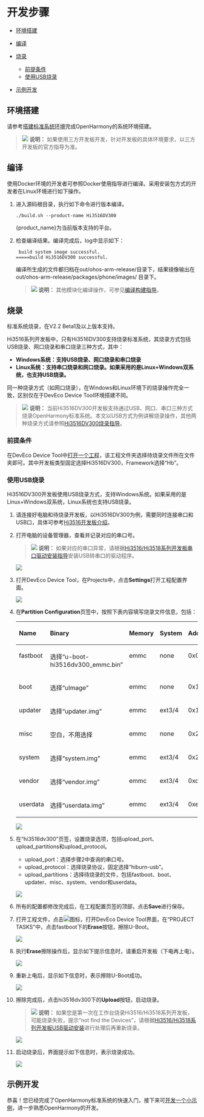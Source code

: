 # 开发步骤<a name="ZH-CN_TOPIC_0000001135402541"></a>

-   [环境搭建](#section1246439101710)
-   [编译](#section375234715135)
-   [烧录](#section111671738101213)
    -   [前提条件](#section1458192114718)
    -   [使用USB烧录](#section18423113662120)

-   [示例开发](#section5600113114323)

## 环境搭建<a name="section1246439101710"></a>

请参考[搭建标准系统环境](概述-8.md)完成OpenHarmony的系统环境搭建。

>![](public_sys-resources/icon-note.gif) **说明：** 
>如果使用三方开发板开发，针对开发板的具体环境要求，以三方开发板的官方指导为准。

## 编译<a name="section375234715135"></a>

使用Docker环境的开发者可参照Docker使用指导进行编译。采用安装包方式的开发者在Linux环境进行如下操作。

1.  进入源码根目录，执行如下命令进行版本编译。

    ```
    ./build.sh --product-name Hi3516DV300
    ```

    \{product\_name\}为当前版本支持的平台。

2.  检查编译结果。编译完成后，log中显示如下：

    ```
     build system image successful.
    =====build Hi3516DV300 successful.
    ```

    编译所生成的文件都归档在out/ohos-arm-release/目录下，结果镜像输出在 out/ohos-arm-release/packages/phone/images/ 目录下。

    >![](public_sys-resources/icon-note.gif) **说明：** 
    >其他模块化编译操作，可参见[编译构建指导](../subsystems/标准系统编译构建指导.md)。


## 烧录<a name="section111671738101213"></a>

标准系统烧录，在V2.2 Beta1及以上版本支持。

Hi3516系列开发板中，只有Hi3516DV300支持烧录标准系统，其烧录方式包括USB烧录、网口烧录和串口烧录三种方式，其中：

-   **Windows系统：支持USB烧录、网口烧录和串口烧录**
-   **Linux系统：支持串口烧录和网口烧录。如果采用的是Linux+Windows双系统，也支持USB烧录。**

同一种烧录方式（如网口烧录），在Windows和Linux环境下的烧录操作完全一致，区别仅在于DevEco Device Tool环境搭建不同。

>![](public_sys-resources/icon-note.gif) **说明：** 
>当前Hi3516DV300开发板支持通过USB、网口、串口三种方式烧录OpenHarmony标准系统。本文以USB方式为例讲解烧录操作，其他两种烧录方式请参照[Hi3516DV300烧录指导](https://device.harmonyos.com/cn/docs/ide/user-guides/hi3516_upload-0000001052148681)。

### 前提条件<a name="section1458192114718"></a>

在DevEco Device Tool中[打开一个工程](https://device.harmonyos.com/cn/docs/ide/user-guides/open_project-0000001071680043)，该工程文件夹选择待烧录文件所在文件夹即可。其中开发板类型固定选择Hi3516DV300，Framework选择“Hb”。

### 使用USB烧录<a name="section18423113662120"></a>

Hi3516DV300开发板使用USB烧录方式，支持Windows系统。如果采用的是Linux+Windows双系统，Linux系统也支持USB烧录。

1.  请连接好电脑和待烧录开发板，以Hi3516DV300为例，需要同时连接串口和USB口，具体可参考[Hi3516开发板介绍](https://device.harmonyos.com/cn/docs/start/introduce/oem_camera_start_3516-0000001052670587)。
2.  打开电脑的设备管理器，查看并记录对应的串口号。

    >![](public_sys-resources/icon-note.gif) **说明：** 
    >如果对应的串口异常，请根据[Hi3516/Hi3518系列开发板串口驱动安装指导](https://device.harmonyos.com/cn/docs/ide/user-guides/hi3516_hi3518-drivers-0000001050743695)安装USB转串口的驱动程序。

    ![](figures/zh-cn_image_0000001160529359.png)

3.  打开DevEco Device Tool，在Projects中，点击**Settings**打开工程配置界面。

    ![](figures/2021-01-27_170334-16.png)

4.  在**Partition Configuration**页签中，按照下表内容填写烧录文件信息，包括：

    <a name="zh-cn_topic_0000001056443961_table165522468109"></a>
    <table><thead align="left"><tr id="zh-cn_topic_0000001056443961_row955394615107"><th class="cellrowborder" valign="top" width="12.5%" id="mcps1.1.9.1.1"><p id="zh-cn_topic_0000001056443961_p179582053201013"><a name="zh-cn_topic_0000001056443961_p179582053201013"></a><a name="zh-cn_topic_0000001056443961_p179582053201013"></a>Name</p>
    </th>
    <th class="cellrowborder" valign="top" width="12.5%" id="mcps1.1.9.1.2"><p id="zh-cn_topic_0000001056443961_p11958125331010"><a name="zh-cn_topic_0000001056443961_p11958125331010"></a><a name="zh-cn_topic_0000001056443961_p11958125331010"></a>Binary</p>
    </th>
    <th class="cellrowborder" valign="top" width="12.5%" id="mcps1.1.9.1.3"><p id="zh-cn_topic_0000001056443961_p13958115331012"><a name="zh-cn_topic_0000001056443961_p13958115331012"></a><a name="zh-cn_topic_0000001056443961_p13958115331012"></a>Memory</p>
    </th>
    <th class="cellrowborder" valign="top" width="12.5%" id="mcps1.1.9.1.4"><p id="zh-cn_topic_0000001056443961_p1395845361014"><a name="zh-cn_topic_0000001056443961_p1395845361014"></a><a name="zh-cn_topic_0000001056443961_p1395845361014"></a>System</p>
    </th>
    <th class="cellrowborder" valign="top" width="12.5%" id="mcps1.1.9.1.5"><p id="zh-cn_topic_0000001056443961_p595855381010"><a name="zh-cn_topic_0000001056443961_p595855381010"></a><a name="zh-cn_topic_0000001056443961_p595855381010"></a>Address</p>
    </th>
    <th class="cellrowborder" valign="top" width="12.5%" id="mcps1.1.9.1.6"><p id="zh-cn_topic_0000001056443961_p59584533106"><a name="zh-cn_topic_0000001056443961_p59584533106"></a><a name="zh-cn_topic_0000001056443961_p59584533106"></a>Length</p>
    </th>
    <th class="cellrowborder" valign="top" width="12.5%" id="mcps1.1.9.1.7"><p id="zh-cn_topic_0000001056443961_p11553246171019"><a name="zh-cn_topic_0000001056443961_p11553246171019"></a><a name="zh-cn_topic_0000001056443961_p11553246171019"></a>Board</p>
    </th>
    <th class="cellrowborder" valign="top" width="12.5%" id="mcps1.1.9.1.8"><p id="zh-cn_topic_0000001056443961_p195531146161018"><a name="zh-cn_topic_0000001056443961_p195531146161018"></a><a name="zh-cn_topic_0000001056443961_p195531146161018"></a>Type</p>
    </th>
    </tr>
    </thead>
    <tbody><tr id="zh-cn_topic_0000001056443961_row3553154691019"><td class="cellrowborder" valign="top" width="12.5%" headers="mcps1.1.9.1.1 "><p id="zh-cn_topic_0000001056443961_p17958115371017"><a name="zh-cn_topic_0000001056443961_p17958115371017"></a><a name="zh-cn_topic_0000001056443961_p17958115371017"></a>fastboot</p>
    </td>
    <td class="cellrowborder" valign="top" width="12.5%" headers="mcps1.1.9.1.2 "><p id="zh-cn_topic_0000001056443961_p89586532106"><a name="zh-cn_topic_0000001056443961_p89586532106"></a><a name="zh-cn_topic_0000001056443961_p89586532106"></a>选择“u-boot-hi3516dv300_emmc.bin”</p>
    </td>
    <td class="cellrowborder" valign="top" width="12.5%" headers="mcps1.1.9.1.3 "><p id="zh-cn_topic_0000001056443961_p8958115314102"><a name="zh-cn_topic_0000001056443961_p8958115314102"></a><a name="zh-cn_topic_0000001056443961_p8958115314102"></a>emmc</p>
    </td>
    <td class="cellrowborder" valign="top" width="12.5%" headers="mcps1.1.9.1.4 "><p id="zh-cn_topic_0000001056443961_p79581153171020"><a name="zh-cn_topic_0000001056443961_p79581153171020"></a><a name="zh-cn_topic_0000001056443961_p79581153171020"></a>none</p>
    </td>
    <td class="cellrowborder" valign="top" width="12.5%" headers="mcps1.1.9.1.5 "><p id="zh-cn_topic_0000001056443961_p6958195341010"><a name="zh-cn_topic_0000001056443961_p6958195341010"></a><a name="zh-cn_topic_0000001056443961_p6958195341010"></a>0x000000</p>
    </td>
    <td class="cellrowborder" valign="top" width="12.5%" headers="mcps1.1.9.1.6 "><p id="zh-cn_topic_0000001056443961_p795875318101"><a name="zh-cn_topic_0000001056443961_p795875318101"></a><a name="zh-cn_topic_0000001056443961_p795875318101"></a>0x100000</p>
    </td>
    <td class="cellrowborder" rowspan="7" valign="top" width="12.5%" headers="mcps1.1.9.1.7 "><p id="zh-cn_topic_0000001056443961_p13951154061115"><a name="zh-cn_topic_0000001056443961_p13951154061115"></a><a name="zh-cn_topic_0000001056443961_p13951154061115"></a>固定选择“hi3516dv300”</p>
    </td>
    <td class="cellrowborder" valign="top" width="12.5%" headers="mcps1.1.9.1.8 "><p id="zh-cn_topic_0000001056443961_p135531468109"><a name="zh-cn_topic_0000001056443961_p135531468109"></a><a name="zh-cn_topic_0000001056443961_p135531468109"></a>NA</p>
    </td>
    </tr>
    <tr id="zh-cn_topic_0000001056443961_row1255314611102"><td class="cellrowborder" valign="top" headers="mcps1.1.9.1.1 "><p id="zh-cn_topic_0000001056443961_p995885319102"><a name="zh-cn_topic_0000001056443961_p995885319102"></a><a name="zh-cn_topic_0000001056443961_p995885319102"></a>boot</p>
    </td>
    <td class="cellrowborder" valign="top" headers="mcps1.1.9.1.2 "><p id="zh-cn_topic_0000001056443961_p88121709145"><a name="zh-cn_topic_0000001056443961_p88121709145"></a><a name="zh-cn_topic_0000001056443961_p88121709145"></a>选择“uImage”</p>
    </td>
    <td class="cellrowborder" valign="top" headers="mcps1.1.9.1.3 "><p id="zh-cn_topic_0000001056443961_p109581753101014"><a name="zh-cn_topic_0000001056443961_p109581753101014"></a><a name="zh-cn_topic_0000001056443961_p109581753101014"></a>emmc</p>
    </td>
    <td class="cellrowborder" valign="top" headers="mcps1.1.9.1.4 "><p id="zh-cn_topic_0000001056443961_p10958175313102"><a name="zh-cn_topic_0000001056443961_p10958175313102"></a><a name="zh-cn_topic_0000001056443961_p10958175313102"></a>none</p>
    </td>
    <td class="cellrowborder" valign="top" headers="mcps1.1.9.1.5 "><p id="zh-cn_topic_0000001056443961_p1959185316100"><a name="zh-cn_topic_0000001056443961_p1959185316100"></a><a name="zh-cn_topic_0000001056443961_p1959185316100"></a>0x100000</p>
    </td>
    <td class="cellrowborder" valign="top" headers="mcps1.1.9.1.6 "><p id="zh-cn_topic_0000001056443961_p10959135314102"><a name="zh-cn_topic_0000001056443961_p10959135314102"></a><a name="zh-cn_topic_0000001056443961_p10959135314102"></a>0xf00000</p>
    </td>
    <td class="cellrowborder" valign="top" headers="mcps1.1.9.1.7 "><p id="zh-cn_topic_0000001056443961_p0554546111013"><a name="zh-cn_topic_0000001056443961_p0554546111013"></a><a name="zh-cn_topic_0000001056443961_p0554546111013"></a>NA</p>
    </td>
    </tr>
    <tr id="zh-cn_topic_0000001056443961_row19554104611015"><td class="cellrowborder" valign="top" headers="mcps1.1.9.1.1 "><p id="zh-cn_topic_0000001056443961_p139598532103"><a name="zh-cn_topic_0000001056443961_p139598532103"></a><a name="zh-cn_topic_0000001056443961_p139598532103"></a>updater</p>
    </td>
    <td class="cellrowborder" valign="top" headers="mcps1.1.9.1.2 "><p id="zh-cn_topic_0000001056443961_p1781314013140"><a name="zh-cn_topic_0000001056443961_p1781314013140"></a><a name="zh-cn_topic_0000001056443961_p1781314013140"></a>选择“updater.img”</p>
    </td>
    <td class="cellrowborder" valign="top" headers="mcps1.1.9.1.3 "><p id="zh-cn_topic_0000001056443961_p395995311105"><a name="zh-cn_topic_0000001056443961_p395995311105"></a><a name="zh-cn_topic_0000001056443961_p395995311105"></a>emmc</p>
    </td>
    <td class="cellrowborder" valign="top" headers="mcps1.1.9.1.4 "><p id="zh-cn_topic_0000001056443961_p129591153181015"><a name="zh-cn_topic_0000001056443961_p129591153181015"></a><a name="zh-cn_topic_0000001056443961_p129591153181015"></a>ext3/4</p>
    </td>
    <td class="cellrowborder" valign="top" headers="mcps1.1.9.1.5 "><p id="zh-cn_topic_0000001056443961_p169591532101"><a name="zh-cn_topic_0000001056443961_p169591532101"></a><a name="zh-cn_topic_0000001056443961_p169591532101"></a>0x1000000</p>
    </td>
    <td class="cellrowborder" valign="top" headers="mcps1.1.9.1.6 "><p id="zh-cn_topic_0000001056443961_p7959953151017"><a name="zh-cn_topic_0000001056443961_p7959953151017"></a><a name="zh-cn_topic_0000001056443961_p7959953151017"></a>0x1400000</p>
    </td>
    <td class="cellrowborder" valign="top" headers="mcps1.1.9.1.7 "><p id="zh-cn_topic_0000001056443961_p45547467107"><a name="zh-cn_topic_0000001056443961_p45547467107"></a><a name="zh-cn_topic_0000001056443961_p45547467107"></a>NA</p>
    </td>
    </tr>
    <tr id="zh-cn_topic_0000001056443961_row65541460107"><td class="cellrowborder" valign="top" headers="mcps1.1.9.1.1 "><p id="zh-cn_topic_0000001056443961_p6959125319108"><a name="zh-cn_topic_0000001056443961_p6959125319108"></a><a name="zh-cn_topic_0000001056443961_p6959125319108"></a>misc</p>
    </td>
    <td class="cellrowborder" valign="top" headers="mcps1.1.9.1.2 "><p id="zh-cn_topic_0000001056443961_p481318071415"><a name="zh-cn_topic_0000001056443961_p481318071415"></a><a name="zh-cn_topic_0000001056443961_p481318071415"></a>空白，不用选择</p>
    </td>
    <td class="cellrowborder" valign="top" headers="mcps1.1.9.1.3 "><p id="zh-cn_topic_0000001056443961_p795918532103"><a name="zh-cn_topic_0000001056443961_p795918532103"></a><a name="zh-cn_topic_0000001056443961_p795918532103"></a>emmc</p>
    </td>
    <td class="cellrowborder" valign="top" headers="mcps1.1.9.1.4 "><p id="zh-cn_topic_0000001056443961_p1695919534108"><a name="zh-cn_topic_0000001056443961_p1695919534108"></a><a name="zh-cn_topic_0000001056443961_p1695919534108"></a>none</p>
    </td>
    <td class="cellrowborder" valign="top" headers="mcps1.1.9.1.5 "><p id="zh-cn_topic_0000001056443961_p12959205317102"><a name="zh-cn_topic_0000001056443961_p12959205317102"></a><a name="zh-cn_topic_0000001056443961_p12959205317102"></a>0x2400000</p>
    </td>
    <td class="cellrowborder" valign="top" headers="mcps1.1.9.1.6 "><p id="zh-cn_topic_0000001056443961_p6959125331017"><a name="zh-cn_topic_0000001056443961_p6959125331017"></a><a name="zh-cn_topic_0000001056443961_p6959125331017"></a>0x100000</p>
    </td>
    <td class="cellrowborder" valign="top" headers="mcps1.1.9.1.7 "><p id="zh-cn_topic_0000001056443961_p65546468102"><a name="zh-cn_topic_0000001056443961_p65546468102"></a><a name="zh-cn_topic_0000001056443961_p65546468102"></a>NA</p>
    </td>
    </tr>
    <tr id="zh-cn_topic_0000001056443961_row145541746191011"><td class="cellrowborder" valign="top" headers="mcps1.1.9.1.1 "><p id="zh-cn_topic_0000001056443961_p1595945313105"><a name="zh-cn_topic_0000001056443961_p1595945313105"></a><a name="zh-cn_topic_0000001056443961_p1595945313105"></a>system</p>
    </td>
    <td class="cellrowborder" valign="top" headers="mcps1.1.9.1.2 "><p id="zh-cn_topic_0000001056443961_p2813160161420"><a name="zh-cn_topic_0000001056443961_p2813160161420"></a><a name="zh-cn_topic_0000001056443961_p2813160161420"></a>选择“system.img”</p>
    </td>
    <td class="cellrowborder" valign="top" headers="mcps1.1.9.1.3 "><p id="zh-cn_topic_0000001056443961_p395985317100"><a name="zh-cn_topic_0000001056443961_p395985317100"></a><a name="zh-cn_topic_0000001056443961_p395985317100"></a>emmc</p>
    </td>
    <td class="cellrowborder" valign="top" headers="mcps1.1.9.1.4 "><p id="zh-cn_topic_0000001056443961_p295955331017"><a name="zh-cn_topic_0000001056443961_p295955331017"></a><a name="zh-cn_topic_0000001056443961_p295955331017"></a>ext3/4</p>
    </td>
    <td class="cellrowborder" valign="top" headers="mcps1.1.9.1.5 "><p id="zh-cn_topic_0000001056443961_p129591853111013"><a name="zh-cn_topic_0000001056443961_p129591853111013"></a><a name="zh-cn_topic_0000001056443961_p129591853111013"></a>0x2500000</p>
    </td>
    <td class="cellrowborder" valign="top" headers="mcps1.1.9.1.6 "><p id="zh-cn_topic_0000001056443961_p109591753131011"><a name="zh-cn_topic_0000001056443961_p109591753131011"></a><a name="zh-cn_topic_0000001056443961_p109591753131011"></a>0xceb00000</p>
    </td>
    <td class="cellrowborder" valign="top" headers="mcps1.1.9.1.7 "><p id="zh-cn_topic_0000001056443961_p75551646171014"><a name="zh-cn_topic_0000001056443961_p75551646171014"></a><a name="zh-cn_topic_0000001056443961_p75551646171014"></a>NA</p>
    </td>
    </tr>
    <tr id="zh-cn_topic_0000001056443961_row655564620109"><td class="cellrowborder" valign="top" headers="mcps1.1.9.1.1 "><p id="zh-cn_topic_0000001056443961_p12960155351019"><a name="zh-cn_topic_0000001056443961_p12960155351019"></a><a name="zh-cn_topic_0000001056443961_p12960155351019"></a>vendor</p>
    </td>
    <td class="cellrowborder" valign="top" headers="mcps1.1.9.1.2 "><p id="zh-cn_topic_0000001056443961_p1881360181418"><a name="zh-cn_topic_0000001056443961_p1881360181418"></a><a name="zh-cn_topic_0000001056443961_p1881360181418"></a>选择“vendor.img”</p>
    </td>
    <td class="cellrowborder" valign="top" headers="mcps1.1.9.1.3 "><p id="zh-cn_topic_0000001056443961_p796013532101"><a name="zh-cn_topic_0000001056443961_p796013532101"></a><a name="zh-cn_topic_0000001056443961_p796013532101"></a>emmc</p>
    </td>
    <td class="cellrowborder" valign="top" headers="mcps1.1.9.1.4 "><p id="zh-cn_topic_0000001056443961_p119607538107"><a name="zh-cn_topic_0000001056443961_p119607538107"></a><a name="zh-cn_topic_0000001056443961_p119607538107"></a>ext3/4</p>
    </td>
    <td class="cellrowborder" valign="top" headers="mcps1.1.9.1.5 "><p id="zh-cn_topic_0000001056443961_p11960165321019"><a name="zh-cn_topic_0000001056443961_p11960165321019"></a><a name="zh-cn_topic_0000001056443961_p11960165321019"></a>0xd1000000</p>
    </td>
    <td class="cellrowborder" valign="top" headers="mcps1.1.9.1.6 "><p id="zh-cn_topic_0000001056443961_p16960653141017"><a name="zh-cn_topic_0000001056443961_p16960653141017"></a><a name="zh-cn_topic_0000001056443961_p16960653141017"></a>0x10000000</p>
    </td>
    <td class="cellrowborder" valign="top" headers="mcps1.1.9.1.7 "><p id="zh-cn_topic_0000001056443961_p955584631011"><a name="zh-cn_topic_0000001056443961_p955584631011"></a><a name="zh-cn_topic_0000001056443961_p955584631011"></a>NA</p>
    </td>
    </tr>
    <tr id="zh-cn_topic_0000001056443961_row6555646161014"><td class="cellrowborder" valign="top" headers="mcps1.1.9.1.1 "><p id="zh-cn_topic_0000001056443961_p196065341017"><a name="zh-cn_topic_0000001056443961_p196065341017"></a><a name="zh-cn_topic_0000001056443961_p196065341017"></a>userdata</p>
    </td>
    <td class="cellrowborder" valign="top" headers="mcps1.1.9.1.2 "><p id="zh-cn_topic_0000001056443961_p16813140141420"><a name="zh-cn_topic_0000001056443961_p16813140141420"></a><a name="zh-cn_topic_0000001056443961_p16813140141420"></a>选择“userdata.img”</p>
    </td>
    <td class="cellrowborder" valign="top" headers="mcps1.1.9.1.3 "><p id="zh-cn_topic_0000001056443961_p896065318103"><a name="zh-cn_topic_0000001056443961_p896065318103"></a><a name="zh-cn_topic_0000001056443961_p896065318103"></a>emmc</p>
    </td>
    <td class="cellrowborder" valign="top" headers="mcps1.1.9.1.4 "><p id="zh-cn_topic_0000001056443961_p12960155361018"><a name="zh-cn_topic_0000001056443961_p12960155361018"></a><a name="zh-cn_topic_0000001056443961_p12960155361018"></a>ext3/4</p>
    </td>
    <td class="cellrowborder" valign="top" headers="mcps1.1.9.1.5 "><p id="zh-cn_topic_0000001056443961_p1596013531108"><a name="zh-cn_topic_0000001056443961_p1596013531108"></a><a name="zh-cn_topic_0000001056443961_p1596013531108"></a>0xe1000000</p>
    </td>
    <td class="cellrowborder" valign="top" headers="mcps1.1.9.1.6 "><p id="zh-cn_topic_0000001056443961_p89601753161016"><a name="zh-cn_topic_0000001056443961_p89601753161016"></a><a name="zh-cn_topic_0000001056443961_p89601753161016"></a>0x5b800000</p>
    </td>
    <td class="cellrowborder" valign="top" headers="mcps1.1.9.1.7 "><p id="zh-cn_topic_0000001056443961_p8556194619109"><a name="zh-cn_topic_0000001056443961_p8556194619109"></a><a name="zh-cn_topic_0000001056443961_p8556194619109"></a>NA</p>
    </td>
    </tr>
    </tbody>
    </table>

    ![](figures/zh-cn_image_0000001160527611.png)

5.  在“hi3516dv300”页签，设置烧录选项，包括upload\_port、upload\_partitions和upload\_protocol。

    -   upload\_port：选择步骤2中查询的串口号。
    -   upload\_protocol：选择烧录协议，固定选择“hiburn-usb”。
    -   upload\_partitions：选择待烧录的文件，包括fastboot、boot、updater、misc、system、vendor和userdata。

    ![](figures/zh-cn_image_0000001160528243.png)

6.  所有的配置都修改完成后，在工程配置页签的顶部，点击**Save**进行保存。
7.  打开工程文件，点击![](figures/2021-01-27_170334-17.png)图标，打开DevEco Device Tool界面，在“PROJECT TASKS”中，点击fastboot下的**Erase**按钮，擦除U-Boot。

    ![](figures/zh-cn_image_0000001163045527.png)

8.  执行**Erase**擦除操作后，显示如下提示信息时，请重启开发板（下电再上电）。

    ![](figures/zh-cn_image_0000001114129426.png)

9.  重新上电后，显示如下信息时，表示擦除U-Boot成功。

    ![](figures/zh-cn_image_0000001113969536.png)

10. 擦除完成后，点击hi3516dv300下的**Upload**按钮，启动烧录。

    >![](public_sys-resources/icon-note.gif) **说明：** 
    >如果您是第一次在工作台烧录Hi3516/Hi3518系列开发板，可能烧录失败，提示“not find the Devices”，请根据[Hi3516/Hi3518系列开发板USB驱动安装](https://device.harmonyos.com/cn/docs/ide/user-guides/usb_driver-0000001058690393)进行处理后再重新烧录。

    ![](figures/1-18.png)

11. 启动烧录后，界面提示如下信息时，表示烧录成功。

    ![](figures/zh-cn_image_0000001160649343.png)


## 示例开发<a name="section5600113114323"></a>

恭喜！您已经完成了OpenHarmony标准系统的快速入门，接下来可[开发一个小示例](../guide/概述-11.md)，进一步熟悉OpenHarmony的开发。

